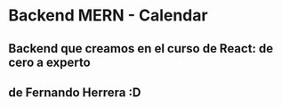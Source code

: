 # Backend MERN - Calendar

## Backend que creamos en el curso de React: de cero a experto

## de Fernando Herrera :D
